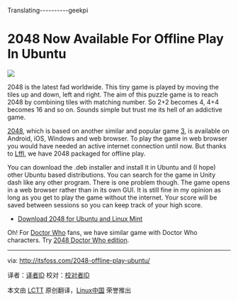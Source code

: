 Translating----------geekpi


2048 Now Available For Offline Play In Ubuntu
================================================================================
![](http://itsfoss.com/wp-content/uploads/2014/03/2048_ubuntu_game.jpeg)

2048 is the latest fad worldwide. This tiny game is played by moving the tiles up and down, left and right. The aim of this puzzle game is to reach 2048 by combining tiles with matching number. So 2+2 becomes 4, 4+4 becomes 16 and so on. Sounds simple but trust me its hell of an addictive game.

[2048][1], which is based on another similar and popular game [3][2], is available on Android, iOS, Windows and web browser. To play the game in web browser you would have needed an active internet connection until now. But thanks to [Lffl][3], we have 2048 packaged for offline play.

You can download the .deb installer and install it in Ubuntu and (I hope) other Ubuntu based distributions. You can search for the game in Unity dash like any other program. There is one problem though. The game opens in a web browser rather than in its own GUI. It is still fine in my opinion as long as you get to play the game without the internet. Your score will be saved between sessions so you can keep track of your high score.

- [Download 2048 for Ubuntu and Linux Mint][4]

Oh! For [Doctor Who][5] fans, we have similar game with Doctor Who characters. Try [2048 Doctor Who edition][6].

--------------------------------------------------------------------------------

via: http://itsfoss.com/2048-offline-play-ubuntu/

译者：[译者ID](https://github.com/译者ID) 校对：[校对者ID](https://github.com/校对者ID)

本文由 [LCTT](https://github.com/LCTT/TranslateProject) 原创翻译，[Linux中国](http://linux.cn/) 荣誉推出

[1]:http://gabrielecirulli.github.io/2048/
[2]:http://asherv.com/threes/
[3]:http://www.lffl.org/
[4]:http://sourceforge.net/projects/linuxfreedomfor/files/ubuntu/2048_1_all.deb/download
[5]:http://en.wikipedia.org/wiki/Doctor_Who
[6]:http://games.usvsth3m.com/2048-doctor-who-edition/
